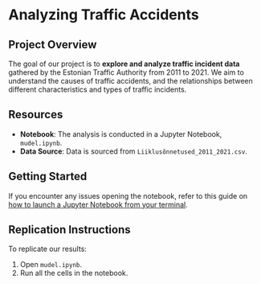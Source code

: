 # Analyzing Traffic Accidents

## Project Overview
The goal of our project is to **explore and analyze traffic incident data** gathered by the Estonian Traffic Authority from 2011 to 2021. We aim to understand the causes of traffic accidents, and the relationships between different characteristics and types of traffic incidents.

## Resources
- **Notebook**: The analysis is conducted in a Jupyter Notebook, `mudel.ipynb`.
- **Data Source**: Data is sourced from `Liiklusõnnetused_2011_2021.csv`.

## Getting Started
If you encounter any issues opening the notebook, refer to this guide on [how to launch a Jupyter Notebook from your terminal](https://saturncloud.io/blog/how-to-launch-jupyter-notebook-from-your-terminal/).

## Replication Instructions
To replicate our results:
1. Open `mudel.ipynb`.
2. Run all the cells in the notebook.
